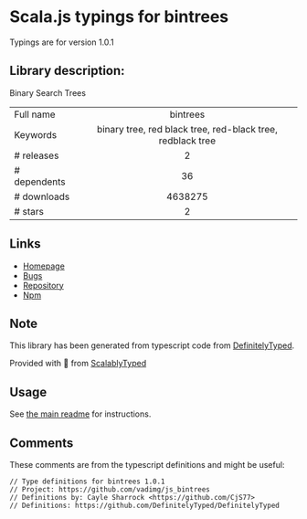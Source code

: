 
# Scala.js typings for bintrees

Typings are for version 1.0.1

## Library description:
Binary Search Trees

|                    |                 |
| ------------------ | :-------------: |
| Full name          | bintrees |
| Keywords           | binary tree, red black tree, red-black tree, redblack tree |
| # releases         | 2 |
| # dependents       | 36 |
| # downloads        | 4638275 |
| # stars            | 2 |

## Links
- [Homepage](https://github.com/vadimg/js_bintrees#readme)
- [Bugs](https://github.com/vadimg/js_bintrees/issues)
- [Repository](https://github.com/vadimg/js_bintrees)
- [Npm](https://www.npmjs.com/package/bintrees)
    


## Note
This library has been generated from typescript code from [DefinitelyTyped](https://definitelytyped.org).

Provided with :purple_heart: from [ScalablyTyped](https://github.com/oyvindberg/ScalablyTyped)

## Usage
See [the main readme](../../readme.md) for instructions.

## Comments

These comments are from the typescript definitions and might be useful:
```
// Type definitions for bintrees 1.0.1
// Project: https://github.com/vadimg/js_bintrees
// Definitions by: Cayle Sharrock <https://github.com/CjS77>
// Definitions: https://github.com/DefinitelyTyped/DefinitelyTyped

```

